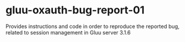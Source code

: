 # gluu-oxauth-bug-report-01
Provides instructions and code in order to reproduce the reported bug, related to session management in Gluu server 3.1.6
